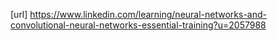 [url] https://www.linkedin.com/learning/neural-networks-and-convolutional-neural-networks-essential-training?u=2057988